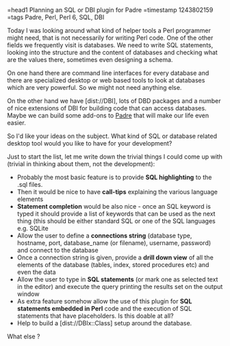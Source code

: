 =head1 Planning an SQL or DBI plugin for Padre
=timestamp 1243802159
=tags Padre, Perl, Perl 6, SQL, DBI

Today I was looking around what kind of helper tools a Perl 
programmer might need, that is not necessarily for writing 
Perl code. One of the other fields we frequently visit is databases.
We need to write SQL statements, looking into the structure and 
the content of databases and checking what are the values there, 
sometimes even designing a schema.

On one hand there are command line interfaces for every 
database and there are specialized desktop or web based tools 
to look at databases which are very powerful. 
So we might not need anything else.

On the other hand we have [dist://DBI], lots of DBD packages and 
a number of nice extensions of DBI for building code that 
can access databases. Maybe we can build some add-ons 
to <a href="http://padre.perlide.org/">Padre</a> that will make 
our life even easier. 

So I'd like your ideas on the subject. What kind of SQL or 
database related desktop tool would you like to have for 
your development?

Just to start the list, let me write down the trivial things I could 
come up with (trivial in thinking about them, not the development):

<ul>
<li>Probably the most basic feature is to provide <b>SQL highlighting</b> to the .sql files.</li>
<li>Then it would be nice to have <b>call-tips</b> 
explaining the various language elements</li>
<li><b>Statement completion</b> would be also 
nice - once an SQL keyword is typed it should 
provide a list of keywords    that can be used 
as the next thing (this should be either standard 
SQL or one of the SQL languages e.g. SQLite</li>
<li>Allow the user to define a <b>connections string</b>
(database type, hostname, port, database_name 
(or filename), username, password) and connect 
to the database</li>
<li>Once a connection string is given, provide 
a <b>drill down view</b> of all the elements of the 
database (tables, index, stored procedures etc) 
and even the data</li>
<li>Allow the user to type in <b>SQL statements</b> 
(or mark one as selected text in the editor)
and execute the query printing the results set 
on the output window</li>
<li>As extra feature somehow allow the use of this plugin for <b>SQL statements embedded in Perl</b> 
code and the execution of SQL statements that have placeholders. Is this doable at all?</li>
<li>Help to build a [dist://DBIx::Class] setup around the database.</li>
</ul>

What else ?

